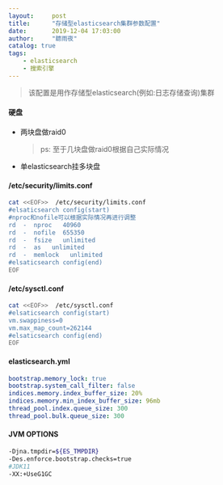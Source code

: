 ```yaml
---
layout:     post
title:      "存储型elasticsearch集群参数配置"
date:       2019-12-04 17:03:00
author:     "聼雨夜"
catalog: true
tags:
    - elasticsearch
    - 搜索引擎
---
```

>该配置是用作存储型elasticsearch(例如:日志存储查询)集群

#### 硬盘
* 两块盘做raid0
    >ps: 至于几块盘做raid0根据自己实际情况
* 单elasticsearch挂多块盘

#### /etc/security/limits.conf 
```bash
cat <<EOF>>  /etc/security/limits.conf 
#elsaticsearch config(start)
#nproc和nofile可以根据实际情况再进行调整
rd  -  nproc   40960
rd  -  nofile  655350
rd  -  fsize   unlimited
rd  -  as   unlimited
rd  -  memlock   unlimited
#elsaticsearch config(end)
EOF
```

#### /etc/sysctl.conf
```bash
cat <<EOF>>  /etc/sysctl.conf
#elsaticsearch config(start)
vm.swappiness=0
vm.max_map_count=262144
#elsaticsearch config(end)
EOF
```

#### elasticsearch.yml
```yaml
bootstrap.memory_lock: true
bootstrap.system_call_filter: false
indices.memory.index_buffer_size: 20%
indices.memory.min_index_buffer_size: 96mb
thread_pool.index.queue_size: 300
thread_pool.bulk.queue_size: 300
```

#### JVM OPTIONS
```bash
-Djna.tmpdir=${ES_TMPDIR}
-Des.enforce.bootstrap.checks=true
#JDK11
-XX:+UseG1GC
```